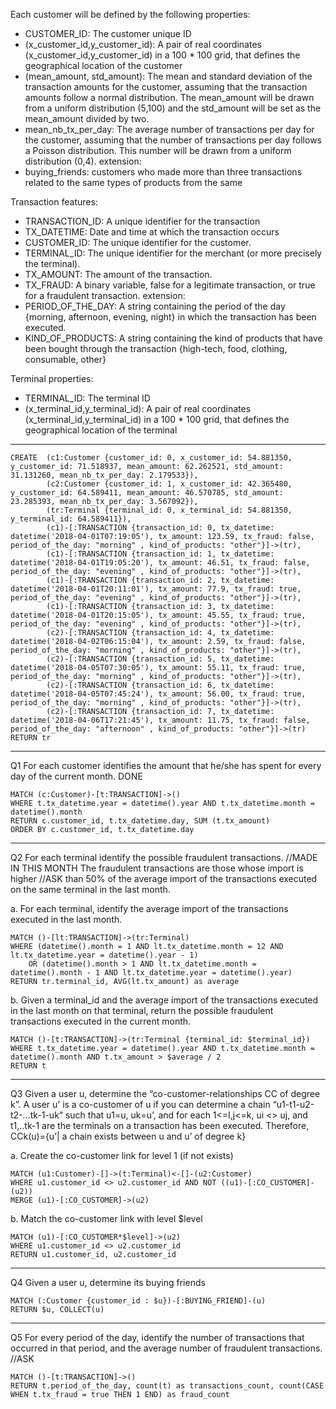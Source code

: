Each customer will be defined by the following properties:

-   CUSTOMER_ID: The customer unique ID
-   (x_customer_id,y_customer_id): A pair of real coordinates (x_customer_id,y_customer_id)
    in a 100 * 100 grid, that defines the geographical location of the customer
-   (mean_amount, std_amount): The mean and standard deviation of the transaction amounts for the customer,
    assuming that the transaction amounts follow a normal distribution. The mean_amount will be drawn from a
    uniform distribution (5,100) and the std_amount will be set as the mean_amount divided by two.
-   mean_nb_tx_per_day: The average number of transactions per day for the customer, assuming that the number of
    transactions per day follows a Poisson distribution. This number will be drawn from a uniform distribution (0,4).
extension:
-   buying_friends: customers who made more than three transactions related to the same types of products 
    from the same 


Transaction features:

-   TRANSACTION_ID: A unique identifier for the transaction
-   TX_DATETIME: Date and time at which the transaction occurs
-   CUSTOMER_ID: The unique identifier for the customer. 
-   TERMINAL_ID: The unique identifier for the merchant (or more precisely the terminal).
-   TX_AMOUNT: The amount of the transaction.
-   TX_FRAUD: A binary variable, false for a legitimate transaction, or true for a fraudulent transaction.
extension:
-   PERIOD_OF_THE_DAY: A string containing the period of the day {morning, afternoon, evening, night}
    in which the transaction has been executed.
-   KIND_OF_PRODUCTS: A string containing the kind of products that have been bought through the transaction
    {high-tech, food, clothing, consumable, other} 


Terminal properties:

-   TERMINAL_ID: The terminal ID
-   (x_terminal_id,y_terminal_id): A pair of real coordinates (x_terminal_id,y_terminal_id) in a 100 * 100 grid,
    that defines the geographical location of the terminal
----
```
CREATE  (c1:Customer {customer_id: 0, x_customer_id: 54.881350, y_customer_id: 71.518937, mean_amount: 62.262521, std_amount: 31.131260, mean_nb_tx_per_day: 2.179533}),
        (c2:Customer {customer_id: 1, x_customer_id: 42.365480, y_customer_id: 64.589411, mean_amount: 46.570785, std_amount: 23.285393, mean_nb_tx_per_day: 3.567092}),
        (tr:Terminal {terminal_id: 0, x_terminal_id: 54.881350, y_terminal_id: 64.589411}),
        (c1)-[:TRANSACTION {transaction_id: 0, tx_datetime: datetime('2018-04-01T07:19:05'), tx_amount: 123.59, tx_fraud: false, period_of_the_day: "morning" , kind_of_products: "other"}]->(tr),
        (c1)-[:TRANSACTION {transaction_id: 1, tx_datetime: datetime('2018-04-01T19:05:20'), tx_amount: 46.51, tx_fraud: false, period_of_the_day: "evening" , kind_of_products: "other"}]->(tr),
        (c1)-[:TRANSACTION {transaction_id: 2, tx_datetime: datetime('2018-04-01T20:11:01'), tx_amount: 77.9, tx_fraud: true, period_of_the_day: "evening" , kind_of_products: "other"}]->(tr),
        (c1)-[:TRANSACTION {transaction_id: 3, tx_datetime: datetime('2018-04-01T20:15:05'), tx_amount: 45.55, tx_fraud: true, period_of_the_day: "evening" , kind_of_products: "other"}]->(tr),
        (c2)-[:TRANSACTION {transaction_id: 4, tx_datetime: datetime('2018-04-02T06:15:04'), tx_amount: 2.59, tx_fraud: false, period_of_the_day: "morning" , kind_of_products: "other"}]->(tr),
        (c2)-[:TRANSACTION {transaction_id: 5, tx_datetime: datetime('2018-04-05T07:30:05'), tx_amount: 55.11, tx_fraud: true, period_of_the_day: "morning" , kind_of_products: "other"}]->(tr),
        (c2)-[:TRANSACTION {transaction_id: 6, tx_datetime: datetime('2018-04-05T07:45:24'), tx_amount: 56.00, tx_fraud: true, period_of_the_day: "morning" , kind_of_products: "other"}]->(tr),
        (c2)-[:TRANSACTION {transaction_id: 7, tx_datetime: datetime('2018-04-06T17:21:45'), tx_amount: 11.75, tx_fraud: false, period_of_the_day: "afternoon" , kind_of_products: "other"}]->(tr)
RETURN tr
```

----

Q1  For each customer identifies the amount that he/she has spent for every day of the current month. DONE
```
MATCH (c:Customer)-[t:TRANSACTION]->()  
WHERE t.tx_datetime.year = datetime().year AND t.tx_datetime.month = datetime().month
RETURN c.customer_id, t.tx_datetime.day, SUM (t.tx_amount)
ORDER BY c.customer_id, t.tx_datetime.day
```


----

Q2  For each terminal identify the possible fraudulent transactions. //MADE IN THIS MONTH
    The fraudulent transactions are those whose import is higher     //ASK
    than 50% of the average import of the transactions 
    executed on the same terminal in the last month.

a.  For each terminal, identify the average import of the transactions executed in the last month.
```
MATCH ()-[lt:TRANSACTION]->(tr:Terminal)
WHERE (datetime().month = 1 AND lt.tx_datetime.month = 12 AND lt.tx_datetime.year = datetime().year - 1)
    OR (datetime().month > 1 AND lt.tx_datetime.month = datetime().month - 1 AND lt.tx_datetime.year = datetime().year)
RETURN tr.terminal_id, AVG(lt.tx_amount) as average
```


b.  Given a terminal_id and the average import of the transactions executed in the last month on that terminal,
    return the possible fraudulent transactions executed in the current month. 
    
```
MATCH ()-[t:TRANSACTION]->(tr:Terminal {terminal_id: $terminal_id})
WHERE t.tx_datetime.year = datetime().year AND t.tx_datetime.month = datetime().month AND t.tx_amount > $average / 2
RETURN t
```

----

Q3  Given a user u, determine the “co-customer-relationships CC of degree k”.
    A user u’ is a co-customer of u if you can determine a chain “u1-t1-u2-t2-...tk-1-uk“ such that u1=u, uk=u’,
    and for each 1<=I,j<=k, ui <> uj, and t1,..tk-1 are the terminals on a transaction has been executed.
    Therefore, CCk(u)={u’| a chain exists between u and u’ of degree k}

a.  Create the co-customer link for level 1 (if not exists)
```
MATCH (u1:Customer)-[]->(t:Terminal)<-[]-(u2:Customer)
WHERE u1.customer_id <> u2.customer_id AND NOT ((u1)-[:CO_CUSTOMER]-(u2))
MERGE (u1)-[:CO_CUSTOMER]->(u2)
```

b.  Match the co-customer link with level $level
```
MATCH (u1)-[:CO_CUSTOMER*$level]->(u2)
WHERE u1.customer_id <> u2.customer_id
RETURN u1.customer_id, u2.customer_id
```

----
Q4  Given a user u, determine its buying friends
```
MATCH (:Customer {customer_id : $u})-[:BUYING_FRIEND]-(u)
RETURN $u, COLLECT(u)
```

----
Q5  For every period of the day, identify the number of transactions that occurred in that period, 
    and the average number of fraudulent transactions. //ASK
```
MATCH ()-[t:TRANSACTION]->()
RETURN t.period_of_the_day, count(t) as transactions_count, count(CASE WHEN t.tx_fraud = true THEN 1 END) as fraud_count
```

